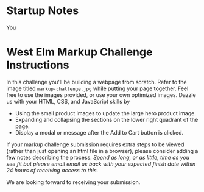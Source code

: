 # Startup Notes 

You 

# West Elm Markup Challenge Instructions

In this challenge you'll be building a webpage from scratch. Refer to the image titled `markup-challenge.jpg` while putting your page together. Feel free to use the images provided, or use your own optimized images. Dazzle us with your HTML, CSS, and JavaScript skills by

* Using the small product images to update the large hero product image.
* Expanding and collapsing the sections on the lower right quadrant of the page.
* Display a modal or message after the Add to Cart button is clicked.

If your markup challenge submission requires extra steps to be viewed (rather than just opening an html file in a browser), please consider adding a few notes describing the process. _Spend as long, or as little, time as you see fit but please email email us back with your expected finish date within 24 hours of receiving access to this._
 
We are looking forward to receiving your submission.